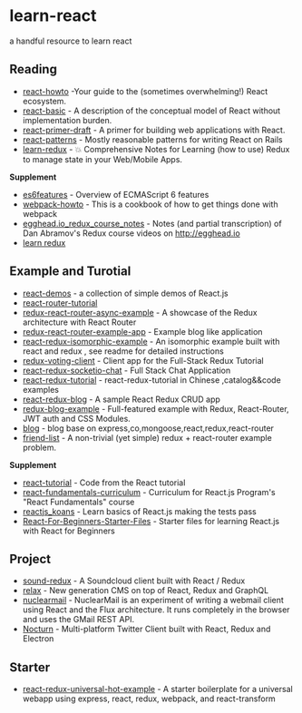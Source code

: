# learn-react
a handful resource to learn react

## Reading
* [react-howto](https://github.com/petehunt/react-howto) -Your guide to the (sometimes overwhelming!) React ecosystem.
* [react-basic](https://github.com/reactjs/react-basic) - A description of the conceptual model of React without implementation burden.
* [react-primer-draft](https://github.com/mikechau/react-primer-draft) - A primer for building web applications with React.
* [react-patterns](https://github.com/planningcenter/react-patterns) - Mostly reasonable patterns for writing React on Rails
* [learn-redux](https://github.com/dwyl/learn-redux) - 💥 Comprehensive Notes for Learning (how to use) Redux to manage state in your Web/Mobile Apps.

**Supplement**
* [es6features](https://github.com/lukehoban/es6features) - Overview of ECMAScript 6 features
* [webpack-howto](https://github.com/petehunt/webpack-howto) - This is a cookbook of how to get things done with webpack
* [egghead.io_redux_course_notes](https://github.com/tayiorbeii/egghead.io_redux_course_notes) - Notes (and partial transcription) of Dan Abramov's Redux course videos on http://egghead.io
* [learn redux](https://learnredux.com/)


## Example and Turotial
* [react-demos](https://github.com/ruanyf/react-demos) - a collection of simple demos of React.js
* [react-router-tutorial](https://github.com/reactjs/react-router-tutorial)
* [redux-react-router-async-example](https://github.com/emmenko/redux-react-router-async-example) - A showcase of the Redux architecture with React Router
* [redux-react-router-example-app](https://github.com/knowbody/redux-react-router-example-app) - Example blog like application
* [react-redux-isomorphic-example](https://github.com/coodoo/react-redux-isomorphic-example) - An isomorphic example built with react and redux , see readme for detailed instructions
* [redux-voting-client](https://github.com/teropa/redux-voting-client) - Client app for the Full-Stack Redux Tutorial
* [react-redux-socketio-chat](https://github.com/raineroviir/react-redux-socketio-chat) - Full Stack Chat Application
* [react-redux-tutorial](https://github.com/lewis617/react-redux-tutorial) - react-redux-tutorial in Chinese ,catalog&&code examples
* [react-redux-blog](https://github.com/rajaraodv/react-redux-blog) - A sample React Redux CRUD app
* [redux-blog-example](https://github.com/GetExpert/redux-blog-example) - Full-featured example with Redux, React-Router, JWT auth and CSS Modules.
* [blog](https://github.com/mhbseal/blog) - blog base on express,co,mongoose,react,redux,react-router
* [friend-list](https://github.com/DerekCuevas/friend-list) - A non-trivial (yet simple) redux + react-router example problem.

**Supplement**
* [react-tutorial](https://github.com/reactjs/react-tutorial) - Code from the React tutorial
* [react-fundamentals-curriculum](https://github.com/ReactjsProgram/react-fundamentals-curriculum) - Curriculum for React.js Program's "React Fundamentals" course
* [reactjs_koans](https://github.com/arkency/reactjs_koans) - Learn basics of React.js making the tests pass
* [React-For-Beginners-Starter-Files](https://github.com/wesbos/React-For-Beginners-Starter-Files) - Starter files for learning React.js with React for Beginners


## Project

* [sound-redux](https://github.com/andrewngu/sound-redux) - A Soundcloud client built with React / Redux
* [relax](https://github.com/relax/relax) - New generation CMS on top of React, Redux and GraphQL
* [nuclearmail](https://github.com/ianobermiller/nuclearmail) - NuclearMail is an experiment of writing a webmail client using React and the Flux architecture. It runs completely in the browser and uses the GMail REST API.
* [Nocturn](https://github.com/k0kubun/Nocturn) - Multi-platform Twitter Client built with React, Redux and Electron

## Starter
* [react-redux-universal-hot-example](https://github.com/erikras/react-redux-universal-hot-example) - A starter boilerplate for a universal webapp using express, react, redux, webpack, and react-transform

